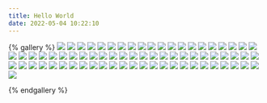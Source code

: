 ```yaml
---
title: Hello World
date: 2022-05-04 10:22:10
---
```

{% gallery %}
![](https://cdn.jsdelivr.net/gh/changgaomkter/picx-images-hosting@master/20240304/IMG_0974.51dw5av2dr.webp)
![](https://cdn.jsdelivr.net/gh/changgaomkter/picx-images-hosting@master/20240308/R1-04264-0028.4xuad8c0qq.webp)
![](https://cdn.jsdelivr.net/gh/changgaomkter/picx-images-hosting@master/20240308/R1-04264-028A.67x7jju032.webp)
![](https://cdn.jsdelivr.net/gh/changgaomkter/picx-images-hosting@master/20240308/R1-04264-015A.3k7r972md5.webp)
![](https://cdn.jsdelivr.net/gh/changgaomkter/picx-images-hosting@master/20240308/R1-04264-0021.8ojfyh1nkz.webp)
![](https://cdn.jsdelivr.net/gh/changgaomkter/picx-images-hosting@master/20240308/R1-04264-0017.1lbkiux43d.webp)
![](https://cdn.jsdelivr.net/gh/changgaomkter/picx-images-hosting@master/20240308/R1-04264-013A.2ob9tqpipn.webp)
![](https://cdn.jsdelivr.net/gh/changgaomkter/picx-images-hosting@master/20240308/R1-04264-0013.1zi09q1zod.webp)
![](https://cdn.jsdelivr.net/gh/changgaomkter/picx-images-hosting@master/20240308/R1-04264-0012.26l855o52r.webp)
![](https://cdn.jsdelivr.net/gh/changgaomkter/picx-images-hosting@master/20240308/R1-04264-011A.86te9vxqpv.webp)
![](https://cdn.jsdelivr.net/gh/changgaomkter/picx-images-hosting@master/20240308/R1-04264-0007.8z69rmdt7i.webp)
![](https://cdn.jsdelivr.net/gh/changgaomkter/picx-images-hosting@master/20240308/R1-04264-002A.9nzjbn1335.JPG)
![](https://cdn.jsdelivr.net/gh/changgaomkter/picx-images-hosting@master/20240308/R1-04264-00XA.73toz00sg3.webp)
![](https://cdn.jsdelivr.net/gh/changgaomkter/picx-images-hosting@master/20240308/R1-04264-033A.58h46drp6g.webp)
![](https://cdn.jsdelivr.net/gh/changgaomkter/picx-images-hosting@master/20240308/R1-04264-026A.7p3clazcv0.webp)
![](https://cdn.jsdelivr.net/gh/changgaomkter/picx-images-hosting@master/20240308/R1-04264-018A.4910t7nu40.webp)
![](https://cdn.jsdelivr.net/gh/changgaomkter/picx-images-hosting@master/20240308/R1-04264-017A.4uaofiiac0.webp)
![](https://cdn.jsdelivr.net/gh/changgaomkter/picx-images-hosting@master/20240304/IMG_0997.73totcysrx.webp)
![](https://cdn.jsdelivr.net/gh/changgaomkter/picx-images-hosting@master/20240304/IMG_0984.45hepulv1p.webp)
![](https://cdn.jsdelivr.net/gh/changgaomkter/picx-images-hosting@master/20240304/IMG_0991.13liomlp9e.webp)
![](https://cdn.jsdelivr.net/gh/changgaomkter/picx-images-hosting@master/20240304/IMG_1033.1e8chs7dl1.webp)
![](https://cdn.jsdelivr.net/gh/changgaomkter/picx-images-hosting@master/20240304/微信图片_20240304211436.5fkbw65rku.webp)
![](https://cdn.jsdelivr.net/gh/changgaomkter/picx-images-hosting@master/20240304/微信图片_20240304211502.45fbgjp1e.webp)
![](https://cdn.jsdelivr.net/gh/changgaomkter/picx-images-hosting@master/20240304/IMG_1032.7egimigz7q.webp)
![](https://cdn.jsdelivr.net/gh/changgaomkter/picx-images-hosting@master/20240304/微信图片_20240304211325.8z69lz8h41.webp)
![](https://cdn.jsdelivr.net/gh/changgaomkter/picx-images-hosting@master/20240304/微信图片_20240304211408.7awwosi72z.webp)
![](https://cdn.jsdelivr.net/gh/changgaomkter/picx-images-hosting@master/20240304/IMG_1008.5xadkrx2cz.webp)
![](https://cdn.jsdelivr.net/gh/changgaomkter/picx-images-hosting@master/20240304/IMG_1019.1ov6ay7fkn.webp)
![](https://cdn.jsdelivr.net/gh/changgaomkter/picx-images-hosting@master/20240304/IMG_1013.86te49j5ky.webp)
![](https://cdn.jsdelivr.net/gh/changgaomkter/picx-images-hosting@master/20240304/IMG_1022.4uao9w1uky.webp)
![](https://cdn.jsdelivr.net/gh/changgaomkter/picx-images-hosting@master/20240304/IMG_1014.86te49j5m5.webp)
![](../images/微信图片_20220504111414.jpg)
![](../images/微信图片_20220504111427.jpg)
![](../images/微信图片_20220504111431.jpg)
![](../images/微信图片_20220504111433.jpg)
![](../images/微信图片_20220504111437.jpg)
![](../images/微信图片_20220504111444.jpg)
![](../images/微信图片_20220504111448.jpg)
![](../images/微信图片_20220504111456.jpg)
![](../images/微信图片_20220504112405.jpg)
![](../images/小高头像2.png)
![](../images/IMG_6438.JPG)
![](../images/IMG_6439(20230816-223124).JPG)
![](../images/IMG_6440(20230816-223124).JPG)
![](../images/IMG_6441.JPG)
![](../images/IMG_6444(20230816-223124).JPG)
![](../images/IMG_6445.JPG)
![](../images/IMG_6446.JPG)
![](../images/IMG_6447.JPG)
![](../images/IMG_6450.JPG)
![](../images/IMG_6453.JPG)
![](../images/IMG_6454.JPG)
![](../images/IMG_6455.JPG)
![](../images/IMG_6456.JPG)
![](../images/IMG_6461.JPG)
![](../images/IMG_6462.JPG)
![](../images/IMG_6465.JPG)
![](../images/IMG_6466.JPG)
![](../images/IMG_6467.JPG)
![](../images/IMG_6469.JPG)
![](../images/IMG_6471.JPG)
![](../images/IMG_6472.JPG)
![](../images/IMG_6473.JPG)
![](../images/IMG_6474.JPG)
![](../images/IMG_6475.JPG)
![](../images/IMG_6476.JPG)
![](../images/IMG_6477.JPG)
![](../images/IMG_6478.JPG)
![](../images/IMG_6479.JPG)
![](../images/IMG_6480.JPG)
![](../images/IMG_6483.JPG)




{% endgallery %}